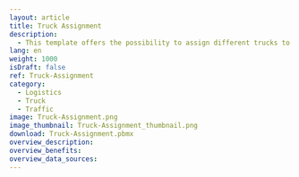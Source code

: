 ```yaml
---
layout: article
title: Truck Assignment
description: 
  - This template offers the possibility to assign different trucks to a certain gate at a certain time. The assignment of the trucks is done via the Peakboard web interface. There you can store and maintain all data directly on the Peakboard Box. If more than 7 gates are specified, the view automatically changes to the next page. Upload the visualization to your box and open the web interface to manage your gates and trucks.
lang: en
weight: 1000
isDraft: false
ref: Truck-Assignment
category:
  - Logistics
  - Truck
  - Traffic
image: Truck-Assignment.png
image_thumbnail: Truck-Assignment_thumbnail.png
download: Truck-Assignment.pbmx
overview_description:
overview_benefits:
overview_data_sources:
---
```

